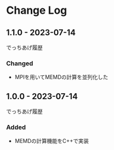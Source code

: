 # Change Log

## 1.1.0 - 2023-07-14

でっちあげ履歴

### Changed

- MPIを用いてMEMDの計算を並列化した

## 1.0.0 - 2023-07-14

でっちあげ履歴

### Added

- MEMDの計算機能をC++で実装
